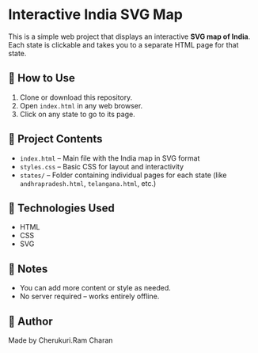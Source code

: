 # Interactive India SVG Map

This is a simple web project that displays an interactive **SVG map of India**. Each state is clickable and takes you to a separate HTML page for that state.

## 🔹 How to Use

1. Clone or download this repository.
2. Open `index.html` in any web browser.
3. Click on any state to go to its page.

## 🔹 Project Contents

- `index.html` – Main file with the India map in SVG format
- `styles.css` – Basic CSS for layout and interactivity
- `states/` – Folder containing individual pages for each state (like `andhrapradesh.html`, `telangana.html`, etc.)

## 🔹 Technologies Used

- HTML
- CSS
- SVG

## 🔹 Notes

- You can add more content or style as needed.
- No server required – works entirely offline.

## 🔹 Author

Made by Cherukuri.Ram Charan
